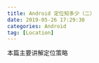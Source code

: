 ```yaml
---
title: Android 定位知多少（二）
date: 2019-05-26 17:29:30
categories: Android
tag: [Location]
---
```


本篇主要讲解定位策略